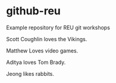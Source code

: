 # github-reu
Example repository for REU git workshops

Scott Coughlin loves the Vikings.

Matthew Loves video games.


Aditya loves Tom Brady.

Jeong likes rabbits. 

